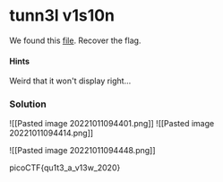 # tunn3l v1s10n
We found this [file](https://mercury.picoctf.net/static/21c07c9dd20cd9f2459a0ae75d99af6e/tunn3l_v1s10n). Recover the flag.

#### Hints
Weird that it won't display right...

### Solution
![[Pasted image 20221011094401.png]]
![[Pasted image 20221011094414.png]]

![[Pasted image 20221011094448.png]]

picoCTF{qu1t3_a_v13w_2020}